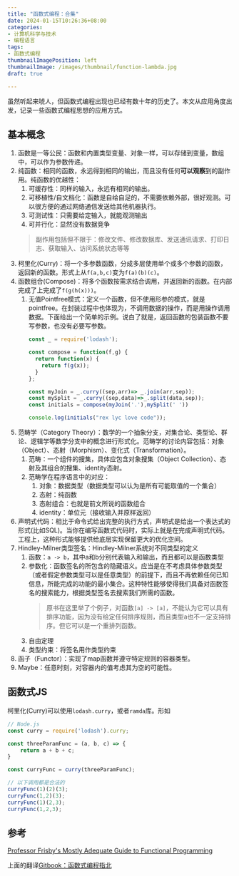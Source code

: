 ```yaml
---
title: "函数式编程：合集"
date: 2024-01-15T10:26:36+08:00
categories:
- 计算机科学与技术
- 编程语言
tags:
- 函数式编程
thumbnailImagePosition: left
thumbnailImage: /images/thumbnail/function-lambda.jpg
draft: true

---
```

虽然听起来唬人，但函数式编程出现也已经有数十年的历史了。本文从应用角度出发，记录一些函数式编程思想的应用方式。
<!--more-->

## 基本概念
1. 函数是一等公民：函数和内置类型变量、对象一样，可以存储到变量，数组中，可以作为参数传递。
2. 纯函数：相同的函数，永远得到相同的输出，而且没有任何**可以观察**到的副作用。纯函数的优越性：
    1. 可缓存性：同样的输入，永远有相同的输出。
    2. 可移植性/自文档化：函数是自给自足的，不需要依赖外部，很好观测。可以很方便的通过网络通信发送给其他机器执行。
    3. 可测试性：只需要给定输入，就能观测输出
    4. 可并行化：显然没有数据竞争 
    > 副作用包括但不限于：修改文件、修改数据库、发送通讯请求、打印日志、获取输入、访问系统状态等等
3. 柯里化(Curry)：将一个多参数函数，分成多层使用单个或多个参数的函数，返回新的函数。形式上从```f(a,b,c)```变为```f(a)(b)(c)```。
4. 函数组合(Compose)：将多个函数按需求结合调用，并返回新的函数。在内部完成了上完成了```f(g(h(x)))```。
    1. 无值Pointfree模式：定义一个函数，但不使用形参的模式，就是pointfree。在封装过程中也体现为，不调用数据的操作，而是用操作调用数据。下面给出一个简单的示例。说白了就是，返回函数的包装函数不要写参数，也没有必要写参数。
        ```js
        const _ = require('lodash');

        const compose = function(f,g) {
          return function(x) {
            return f(g(x));
          }
        };

        const myJoin = _.curry((sep,arr)=> _.join(arr,sep));
        const mySplit = _.curry((sep,data)=>_.split(data,sep));
        const initials = compose(myJoin('.'),mySplit(' '))

        console.log(initials("rex lyc love code"));
        ```
5. 范畴学（Category Theory）：数学的一个抽象分支，对集合论、类型论、群论、逻辑学等数学分支中的概念进行形式化。范畴学的讨论内容包括：对象（Object）、态射（Morphism）、变化式（Transformation）。
    1. 范畴：一个组件的搜集，具体应包含对象搜集（Object Collection）、态射及其组合的搜集、identity态射。
    2. 范畴学在程序语言中的对应：
        1. 对象：数据类型（数据类型可以认为是所有可能取值的一个集合）
        2. 态射：纯函数
        3. 态射组合：也就是前文所说的函数组合
        4. identity：单位元（接收输入并原样返回）
6. 声明式代码：相比于命令式给出完整的执行方式，声明式是给出一个表达式的形式(比如SQL)。当你在编写函数式代码时，实际上就是在完成声明式代码。工程上，这种形式能够提供给底层实现保留更大的优化空间。
7. Hindley-Milner类型签名：Hindley-Milner系统对不同类型的定义
    1. 函数：```a -> b```，其中a和b分别代表输入和输出，而且都可以是函数类型
    2. 参数化：函数签名的所包含的隐藏语义。应当是在不考虑具体参数类型（或者假定参数类型可以是任意类型）的前提下，而且不再依赖任何已知信息，所能完成的功能的最小集合。这种特性能够使得我们具备对函数签名的搜索能力，根据类型签名去搜索我们所需的函数。
        > 原书在这里举了个例子，对函数```[a] -> [a]```，不能认为它可以具有排序功能，因为没有给定任何排序规则，而且类型a也不一定支持排序。但它可以是一个重排列函数。
    3. 自由定理
    4. 类型约束：将签名用作类型约束
8. 函子（Functor）：实现了map函数并遵守特定规则的容器类型。
9. Maybe：任意时刻，对容器内的值考虑其为空的可能性。

## 函数式JS
柯里化(Curry)可以使用```lodash.curry```，或者```ramda```库。形如
```js
// Node.js
const curry = require('lodash').curry;

const threeParamFunc = (a, b, c) => {
    return a + b + c;
}

const curryFunc = curry(threeParamFunc);

// 以下调用都是合法的
curryFunc(1)(2)(3);
curryFunc(1,2)(3);
curryFunc(1)(2,3);
curryFunc(1,2,3);
```

## 参考
[Professor Frisby's Mostly Adequate Guide to Functional Programming](https://mostly-adequate.gitbook.io/mostly-adequate-guide/)

上面的翻译[Gitbook：函数式编程指北](https://llh911001.gitbooks.io/mostly-adequate-guide-chinese/content/)

